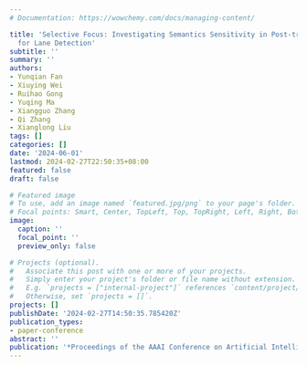 ```yaml
---
# Documentation: https://wowchemy.com/docs/managing-content/

title: 'Selective Focus: Investigating Semantics Sensitivity in Post-training Quantization
  for Lane Detection'
subtitle: ''
summary: ''
authors:
- Yunqian Fan
- Xiuying Wei
- Ruihao Gong
- Yuqing Ma
- Xiangguo Zhang
- Qi Zhang
- Xianglong Liu
tags: []
categories: []
date: '2024-06-01'
lastmod: 2024-02-27T22:50:35+08:00
featured: false
draft: false

# Featured image
# To use, add an image named `featured.jpg/png` to your page's folder.
# Focal points: Smart, Center, TopLeft, Top, TopRight, Left, Right, BottomLeft, Bottom, BottomRight.
image:
  caption: ''
  focal_point: ''
  preview_only: false

# Projects (optional).
#   Associate this post with one or more of your projects.
#   Simply enter your project's folder or file name without extension.
#   E.g. `projects = ["internal-project"]` references `content/project/deep-learning/index.md`.
#   Otherwise, set `projects = []`.
projects: []
publishDate: '2024-02-27T14:50:35.785420Z'
publication_types:
- paper-conference
abstract: ''
publication: '*Proceedings of the AAAI Conference on Artificial Intelligence*'
---
```

